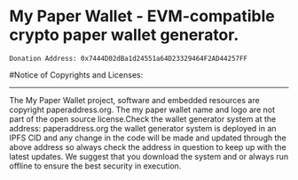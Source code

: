 # My Paper Wallet - EVM-compatible crypto paper wallet generator.

	Donation Address: 0x7444D02dBa1d24551a64D23329464F2AD44257FF

	
 
 #Notice of Copyrights and Licenses:
***********************************
The My Paper Wallet project, software and embedded resources are copyright paperaddress.org. 
The my paper wallet name and logo are not part of the open source license.Check the wallet generator system at the address: paperaddress.org the wallet generator system is deployed in an IPFS CID and any change in the code will be made and updated through the above address so always check the address in question to keep up with the latest updates. We suggest that you download the system and or always run offline to ensure the best security in execution.


